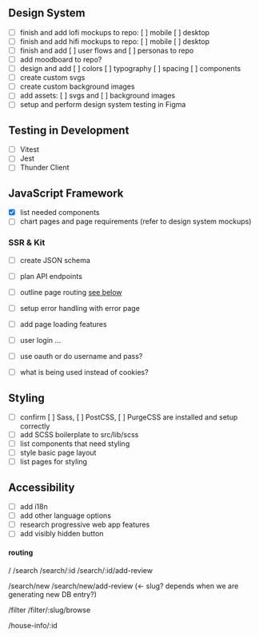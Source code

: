 ## Design System

- [ ] finish and add lofi mockups to repo: [ ] mobile [ ] desktop
- [ ] finish and add hifi mockups to repo: [ ] mobile [ ] desktop
- [ ] finish and add [ ] user flows and [ ] personas to repo
- [ ] add moodboard to repo?
- [ ] design and add [ ] colors [ ] typography [ ] spacing [ ] components
- [ ] create custom svgs
- [ ] create custom background images
- [ ] add assets: [ ] svgs and [ ] background images
- [ ] setup and perform design system testing in Figma

## Testing in Development

- [ ] Vitest
- [ ] Jest
- [ ] Thunder Client

## JavaScript Framework

- [x] list needed components
- [ ] chart pages and page requirements (refer to design system mockups)

### SSR & Kit

- [ ] create JSON schema
- [ ] plan API endpoints
- [ ] outline page routing [see below](#routing)
- [ ] setup error handling with error page
- [ ] add page loading features

- [ ] user login ...
- [ ] use oauth or do username and pass?
- [ ] what is being used instead of cookies?

## Styling

- [ ] confirm [ ] Sass, [ ] PostCSS, [ ] PurgeCSS are installed and setup correctly
- [ ] add SCSS boilerplate to src/lib/scss
- [ ] list components that need styling
- [ ] style basic page layout
- [ ] list pages for styling

## Accessibility

- [ ] add i18n
- [ ] add other language options
- [ ] research progressive web app features
- [ ] add visibly hidden button

#### routing

/
/search
/search/:id
/search/:id/add-review

/search/new
/search/new/add-review (<- slug? depends when we are generating new DB entry?)

/filter
/filter/:slug/browse

/house-info/:id
